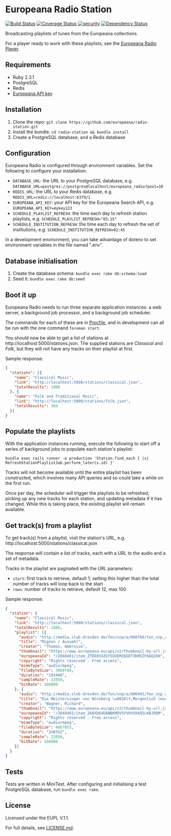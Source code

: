 # Europeana Radio Station

[![Build Status](https://travis-ci.org/europeana/radio-station.svg?branch=develop)](https://travis-ci.org/europeana/radio-station) [![Coverage Status](https://coveralls.io/repos/github/europeana/radio-station/badge.svg?branch=develop)](https://coveralls.io/github/europeana/radio-station?branch=develop) [![security](https://hakiri.io/github/europeana/radio-station/develop.svg)](https://hakiri.io/github/europeana/radio-station/develop) [![Dependency Status](https://gemnasium.com/europeana/radio-station.svg)](https://gemnasium.com/europeana/radio-station)

Broadcasting playlists of tunes from the Europeana collections.

For a player ready to work with these playlists, see the
[Europeana Radio Player](https://github.com/europeana/radio-player).

## Requirements

* Ruby 2.3.1
* PostgreSQL
* Redis
* [Europeana API key](http://labs.europeana.eu/api/registration)

## Installation

1. Clone the repo: `git clone https://github.com/europeana/radio-station.git`
2. Install the bundle: `cd radio-station && bundle install`
3. Create a PostgreSQL database, and a Redis database

## Configuration

Europeana Radio is configured through environment variables. Set the following
to configure your installation:

* `DATABASE_URL`: the URL to your PostgreSQL database, e.g.
  `DATABASE_URL=postgres://postgres@localhost/europeana_radio?pool=10`
* `REDIS_URL`: the URL to your Redis database, e.g.
  `REDIS_URL=redis://localhost:6379/1`
* `EUROPEANA_API_KEY`: your API key for the Europeana Search API, e.g.
  `EUROPEANA_API_KEY=mykey123`
* `SCHEDULE_PLAYLIST_REFRESH`: the time each day to refresh station playlists,
  e.g. `SCHEDULE_PLAYLIST_REFRESH="03:15"`
* `SCHEDULE_INSTITUTION_REFRESH`: the time each day to refresh the set of
  institutions, e.g. `SCHEDULE_INSTITUTION_REFRESH=02:45`

In a development environment, you can take advantage of dotenv to set
environment variables in the file named ".env".

## Database initialisation

1. Create the database schema: `bundle exec rake db:schema:load`
2. Seed it: `bundle exec rake db:seed`

## Boot it up

Europeana Radio needs to run three separate application instances: a web server,
a background job processor, and a background job scheduler.

The commands for each of these are in [Procfile](Procfile), and in development
can all be run with the one command `foreman start`.

You should now be able to get a list of stations at http://localhost:5000/stations.json.
The supplied stations are _Classical_ and _Folk_, but they will not have any
tracks on their playlist at first.

Sample response:
```json
{
  "stations": [{
    "name": "Classical Music",
    "link": "http://localhost:5000/stations/classical.json",
    "totalResults": 1886
  }, {
    "name": "Folk and Traditional Music",
    "link": "http://localhost:5000/stations/folk.json",
    "totalResults": 369
  }]
}
```

## Populate the playlists

With the application instances running, execute the following to start off a
series of background jobs to populate each station's playlist:

`bundle exec rails runner -e production 'Station.find_each { |s| RefreshStationPlaylistJob.perform_later(s.id) }'`

Tracks will not become available until the entire playlist has been constructed,
which involves many API queries and so could take a while on the first run.

Once per day, the scheduler will trigger the playlists to be refreshed, picking
up any new tracks for each station, and updating metadata if it has changed.
While this is taking place, the existing playlist will remain available.

## Get track(s) from a playlist

To get track(s) from a playlist, visit the station's URL, e.g.
http://localhost:5000/stations/classical.json

The response will contain a list of tracks, each with a URL to the audio and
a set of metadata.

Tracks in the playlist are paginated with the URL parameters:

* `start`: first track to retrieve, default 1; setting this higher than the total
  number of tracks will loop back to the start
* `rows`: number of tracks to retrieve, default 12, max 100

Sample response:
```json
{
  "station": {
    "name": "Classical Music",
    "link": "http://localhost:5000/stations/classical.json",
    "totalResults": 1886,
    "playlist": [{
      "audio": "http://media.slub-dresden.de/fon/snp/a/008768/fon_snp_a_008768_01.mp3",
      "title": "Mignon / Auswahl",
      "creator": "Thomas, Ambroise",
      "thumbnail": "https://www.europeana.eu/api/v2/thumbnail-by-url.json?uri=http%3A%2F%2Fmedia.slub-dresden.de%2Ffon%2Fsnp%2Fa%2F008768%2Ffon_snp_a_008768_01.jpg",
      "europeanaId": "/2048401/item_ZTDOX5XZGY5OUEMZQGDT3KMXZF6AQ2OH",
      "copyright": "Rights reserved - Free access",
      "mimeType": "audio/mpeg",
      "fileByteSize": 3869780,
      "duration": "193489",
      "sampleRate": 22050,
      "bitRate": 160000
    }, {
      "audio": "http://media.slub-dresden.de/fon/snp/a/000401/fon_snp_a_000401_01.mp3",
      "title": "Die Meistersinger von Nürnberg \u0026lt;Morgenlich leuchtend\u0026gt;",
      "creator": "Wagner, Richard",
      "thumbnail": "https://www.europeana.eu/api/v2/thumbnail-by-url.json?uri=http%3A%2F%2Fmedia.slub-dresden.de%2Ffon%2Fsnp%2Fa%2F000401%2Ffon_snp_a_000401_01.jpg",
      "europeanaId": "/2048401/item_2KAXD64DAWBKMDVSYVHYUXAQ5LKBJOQM",
      "copyright": "Rights reserved - Free access",
      "mimeType": "audio/mpeg",
      "fileByteSize": 4807053,
      "duration": "240352",
      "sampleRate": 22050,
      "bitRate": 160000
    }]
  }
}
```

## Tests

Tests are written in MiniTest. After configuring and initialising a test
PostgreSQL database, run `bundle exec rake`.

## License

Licensed under the EUPL V.1.1.

For full details, see [LICENSE.md](LICENSE.md).
